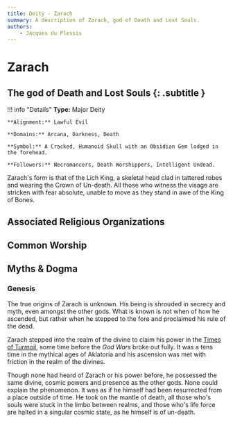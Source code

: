 ```yaml
---
title: Deity - Zarach
summary: A description of Zarach, god of Death and Lost Souls.
authors:
    - Jacques du Plessis
---
```

# Zarach
## The god of Death and Lost Souls {: .subtitle }

!!! info "Details"
    **Type:** Major Deity

    **Alignment:** Lawful Evil

    **Domains:** Arcana, Darkness, Death

    **Symbol:** A Cracked, Humanoid Skull with an Obsidian Gem lodged in the forehead.

    **Followers:** Necromancers, Death Worshippers, Intelligent Undead.

Zarach's form is that of the Lich King, a skeletal head clad in tattered robes and wearing the Crown of Un-death. All those who witness the visage are stricken with fear absolute, unable to move as they stand in awe of the King of Bones.

## Associated Religious Organizations

## Common Worship

## Myths & Dogma
### Genesis
The true origins of Zarach is unknown. His being is shrouded in secrecy and myth, even amongst the other gods. What is known is not when of how he ascended, but rather when he stepped to the fore and proclaimed his rule of the dead.

Zarach stepped into the realm of the divine to claim his power in the [Times of Turmoil](../../../history/ages/time_of_turmoil), some time before the _God Wars_ broke out fully.  It was a tens time in the mythical ages of Aklatoria and his ascension was met with friction in the realm of the divines.

Though none had heard of Zarach or his power before, he possessed the same divine, cosmic powers and presence as the other gods. None could explain the phenomenon.  It was as if he himself had been resurrected from a place outside of time.  He took on the mantle of death, all those who's souls were stuck in the limbo between realms, and those who's life force are halted in a singular cosmic state, as he himself is of un-death.